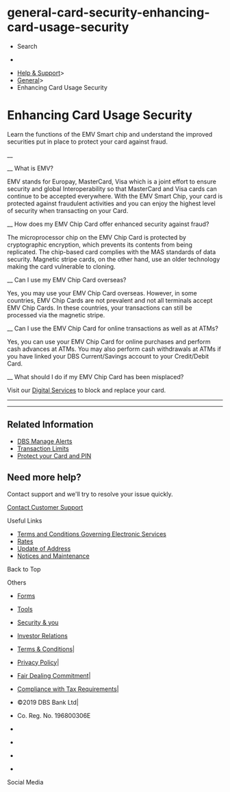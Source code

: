 # general-card-security-enhancing-card-usage-security

[](https://www.dbs.com.sg)

  * Search 

  * 


[](https://www.dbs.com.sg/personal/default.page) [](https://www.dbs.com.sg/personal/support/general-card-security-enhancing-card-usage-security.html)

  * [Help & Support](https://www.dbs.com.sg/personal/support/home.html)>
  * [General](https://www.dbs.com.sg/personal/support/general-product.html)>
  * Enhancing Card Usage Security 



# Enhancing Card Usage Security 

Learn the functions of the EMV Smart chip and understand the improved securities put in place to protect your card against fraud.

__  
  


__ What is EMV?

EMV stands for Europay, MasterCard, Visa which is a joint effort to ensure security and global Interoperability so that MasterCard and Visa cards can continue to be accepted everywhere. With the EMV Smart Chip, your card is protected against fraudulent activities and you can enjoy the highest level of security when transacting on your Card.   
  


__ How does my EMV Chip Card offer enhanced security against fraud?

The microprocessor chip on the EMV Chip Card is protected by cryptographic encryption, which prevents its contents from being replicated. The chip-based card complies with the MAS standards of data security. Magnetic stripe cards, on the other hand, use an older technology making the card vulnerable to cloning.

__ Can I use my EMV Chip Card overseas?

Yes, you may use your EMV Chip Card overseas. However, in some countries, EMV Chip Cards are not prevalent and not all terminals accept EMV Chip Cards. In these countries, your transactions can still be processed via the magnetic stripe.   
  


__ Can I use the EMV Chip Card for online transactions as well as at ATMs?

Yes, you can use your EMV Chip Card for online purchases and perform cash advances at ATMs. You may also perform cash withdrawals at ATMs if you have linked your DBS Current/Savings account to your Credit/Debit Card.  
  


__ What should I do if my EMV Chip Card has been misplaced?

Visit our [Digital Services](https://www.dbs.com.sg/personal/support/digital-services-main.html?pid=sg-dbs-help-support-text) to block and replace your card. 

* * *

* * *

## Related Information

  * [DBS Manage Alerts](https://www.dbs.com.sg/personal/support/bank-ibanking-notification-alerts.html)
  * [Transaction Limits](https://www.dbs.com.sg/personal/support/general-card-security-transaction-limit.html)
  * [Protect your Card and PIN](https://www.dbs.com.sg/personal/support/general-card-security-protect-your-card-and-pin.html)



## Need more help?

Contact support and we'll try to resolve your issue quickly.

[Contact Customer Support](https://www.dbs.com.sg/personal/contact-us.page)

Useful Links

  * [Terms and Conditions Governing Electronic Services](https://www.dbs.com.sg/personal/deposits/terms-conditions-electronic-services.page)
  * [Rates](https://www.dbs.com.sg/personal/rates-online/default.page)
  * [Update of Address](https://www.dbs.com.sg/personal/deposits/update-address.page)
  * [Notices and Maintenance](https://www.dbs.com.sg/personal/deposits/maintenance-schedule.page)



Back to Top

Others

  * [Forms](https://www.dbs.com.sg/personal/forms/default.page)
  * [Tools](https://www.dbs.com.sg/personal/calculators/default.page)
  * [Security & you](https://www.dbs.com.sg/personal/deposits/security-and-you/default.page)
  * [Investor Relations](https://www.dbs.com/investor/default.page)



  * [Terms & Conditions](https://www.dbs.com/terms/default.page)|
  * [Privacy Policy](https://www.dbs.com/privacy/default.page)|
  * [Fair Dealing Commitment](https://www.dbs.com/fairdealing/default.page)|
  * [Compliance with Tax Requirements](https://www.dbs.com.sg/personal/compliance-tax-requirements/index.html)|
  * ©2019 DBS Bank Ltd|
  * Co. Reg. No. 196800306E



  * [](https://www.facebook.com/dbs.sg)
  * [](https://twitter.com/dbsbank)
  * [](https://www.linkedin.com/company/dbs-bank)
  * [](https://www.youtube.com/dbs)



Social Media
